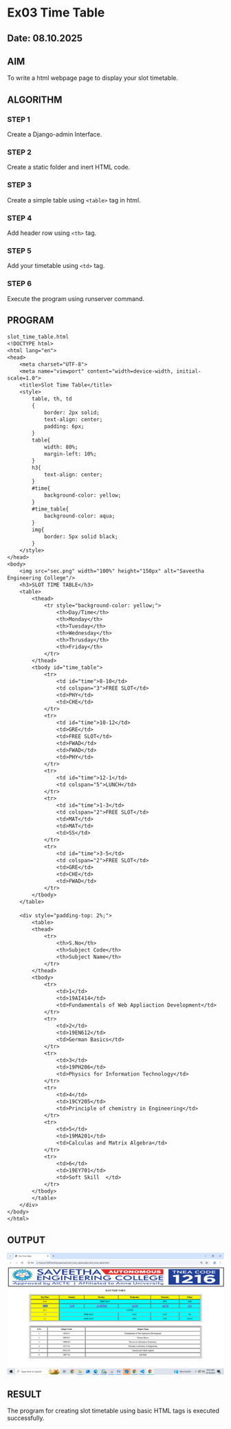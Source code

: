 # Ex03 Time Table
## Date: 08.10.2025

## AIM
To write a html webpage page to display your slot timetable.

## ALGORITHM
### STEP 1
Create a Django-admin Interface.

### STEP 2
Create a static folder and inert HTML code.

### STEP 3
Create a simple table using ```<table>``` tag in html.

### STEP 4
Add header row using ```<th>``` tag.

### STEP 5
Add your timetable using ```<td>``` tag.

### STEP 6
Execute the program using runserver command.

## PROGRAM
```
slot_time_table.html
<!DOCTYPE html>
<html lang="en">
<head>
    <meta charset="UTF-8">
    <meta name="viewport" content="width=device-width, initial-scale=1.0">
    <title>Slot Time Table</title>
    <style>
        table, th, td
        {
            border: 2px solid;
            text-align: center;
            padding: 6px;
        }
        table{
            width: 80%;
            margin-left: 10%;
        }
        h3{
            text-align: center;
        }
        #time{
            background-color: yellow;
        }
        #time_table{
            background-color: aqua;
        }
        img{
            border: 5px solid black;
        }
    </style>
</head>
<body>
    <img src="sec.png" width="100%" height="150px" alt="Saveetha Engineering College"/>
    <h3>SLOT TIME TABLE</h3>
    <table>
        <thead>
            <tr style="background-color: yellow;">
                <th>Day/Time</th>
                <th>Monday</th>
                <th>Tuesday</th>
                <th>Wednesday</th>
                <th>Thrusday</th>
                <th>Friday</th>
            </tr>
        </thead>
        <tbody id="time_table">
            <tr>
                <td id="time">8-10</td>
                <td colspan="3">FREE SLOT</td>
                <td>PHY</td>
                <td>CHE</td>
            </tr>
            <tr>
                <td id="time">10-12</td>
                <td>GRE</td>
                <td>FREE SLOT</td>
                <td>FWAD</td>
                <td>FWAD</td>
                <td>PHY</td>
            </tr>
            <tr>
                <td id="time">12-1</td>
                <td colspan="5">LUNCH</td>
            </tr>
            <tr>
                <td id="time">1-3</td>
                <td colspan="2">FREE SLOT</td>
                <td>MAT</td>
                <td>MAT</td>
                <td>SS</td>
            </tr>
            <tr>
                <td id="time">3-5</td>
                <td colspan="2">FREE SLOT</td>
                <td>GRE</td>
                <td>CHE</td>
                <td>FWAD</td>
            </tr>
        </tbody>
    </table>

    <div style="padding-top: 2%;">
        <table>
        <thead>
            <tr>
                <th>S.No</th>
                <th>Subject Code</th>
                <th>Subject Name</th>
            </tr>
        </thead>
        <tbody>
            <tr>
                <td>1</td>
                <td>19AI414</td>
                <td>Fundamentals of Web Appliaction Development</td>
            </tr>
            <tr>
                <td>2</td>
                <td>19EN612</td>
                <td>German Basics</td>
            </tr>
            <tr>
                <td>3</td>
                <td>19PH206</td>
                <td>Physics for Information Technology</td>
            </tr>
            <tr>
                <td>4</td>
                <td>19CY205</td>
                <td>Principle of chemistry in Engineering</td>
            </tr>
            <tr>
                <td>5</td>
                <td>19MA201</td>
                <td>Calculas and Matrix Algebra</td>
            </tr>
            <tr>
                <td>6</td>
                <td>19EY701</td>
                <td>Soft Skill  </td>
            </tr>
        </tbody>
        </table>
    </div>
</body>
</html>
```
## OUTPUT
![alt text](<2025-10-16 (19).png>)
## RESULT
The program for creating slot timetable using basic HTML tags is executed successfully.
